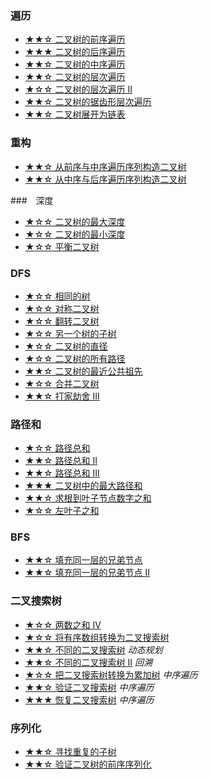 ### 遍历
* [★★☆ 二叉树的前序遍历](./144.binary-tree-preorder-traversal.md)
* [★★★ 二叉树的后序遍历](./145.binary-tree-postorder-traversal.md)
* [★★☆ 二叉树的中序遍历](./094.binary-tree-inorder-traversal.md)
* [★★☆ 二叉树的层次遍历](./102.binary-tree-level-order-traversal.md)
* [★☆☆ 二叉树的层次遍历 II](./107.binary-tree-level-order-traversal-ii.md)
* [★★☆ 二叉树的锯齿形层次遍历](./103.binary-tree-zigzag-level-order-traversal.md)
* [★★☆ 二叉树展开为链表](./114.flatten-binary-tree-to-linked-list.md)

### 重构
* [★★☆ 从前序与中序遍历序列构造二叉树](./105.construct-binary-tree-from-preorder-and-inorder-traversal.md)
* [★★☆ 从中序与后序遍历序列构造二叉树](./106.construct-binary-tree-from-inorder-and-postorder-traversal.md)

###　深度
* [★☆☆ 二叉树的最大深度](./104.maximum-depth-of-binary-tree.md)
* [★☆☆ 二叉树的最小深度](./111.minimum-depth-of-binary-tree.md)
* [★☆☆ 平衡二叉树](./110.balanced-binary-tree.md)

### DFS
* [★☆☆ 相同的树](./100.same-tree.md)
* [★☆☆ 对称二叉树](./101.symmetric-tree.md)
* [★☆☆ 翻转二叉树](./226.invert-binary-tree.md)
* [★☆☆ 另一个树的子树](./572.subtree-of-another-tree.md)
* [★☆☆ 二叉树的直径](./543.diameter-of-binary-tree.md)
* [★☆☆ 二叉树的所有路径](./257.binary-tree-paths.md)
* [★★☆ 二叉树的最近公共祖先](./236.lowest-common-ancestor-of-a-binary-tree.md)
* [★☆☆ 合并二叉树](./617.merge-two-binary-trees.md)
* [★★☆ 打家劫舍 III](./337.house-robber-iii.md)

### 路径和
* [★☆☆ 路径总和](./112.path-sum.md)
* [★★☆ 路径总和 II](./113.path-sum-ii.md)
* [★★☆ 路径总和 III](./437.path-sum-iii.md)
* [★★★ 二叉树中的最大路径和](./124.binary-tree-maximum-path-sum.md)
* [★★☆ 求根到叶子节点数字之和](./129.sum-root-to-leaf-numbers.md)
* [★☆☆ 左叶子之和](./404.sum-of-left-leaves.md)

### BFS
* [★★☆ 填充同一层的兄弟节点](./116.populating-next-right-pointers-in-each-node.md)
* [★★☆ 填充同一层的兄弟节点 II](./117.populating-next-right-pointers-in-each-node-ii.md)

### 二叉搜索树
* [★☆☆ 两数之和 IV](./653.two-sum-iv-input-is-a-bst.md)
* [★☆☆ 将有序数组转换为二叉搜索树](./108.convert-sorted-array-to-binary-search-tree.md)
* [★★☆ 不同的二叉搜索树](./096.unique-binary-search-trees.md) *动态规划*
* [★★☆ 不同的二叉搜索树 II](./095.unique-binary-search-trees-ii.md) *回溯*
* [★☆☆ 把二叉搜索树转换为累加树](./538.convert-bst-to-greater-tree.md) *中序遍历*
* [★★☆ 验证二叉搜索树](./098.validate-binary-search-tree.md) *中序遍历*
* [★★★ 恢复二叉搜索树](./099.recover-binary-search-tree.md) *中序遍历*

### 序列化
* [★★☆ 寻找重复的子树](./652.find-duplicate-subtrees.md)
* [★★☆ 验证二叉树的前序序列化](./331.verify-preorder-serialization-of-a-binary-tree.md)
